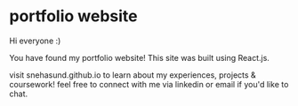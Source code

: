 # portfolio website

<p>Hi everyone :)</p>

<a>You have found my portfolio website! This site was built using React.js.</a>

<a>visit snehasund.github.io to learn about my experiences, projects & coursework! feel free to connect with me via linkedin or email if you'd like to chat.</a>
